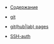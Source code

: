 - [Содержание](SUMMARY.md)


- [git](git.md)
- [git(hub|lab) pages](github-pages.md)
- [SSH-auth](ssh-keys.md)
